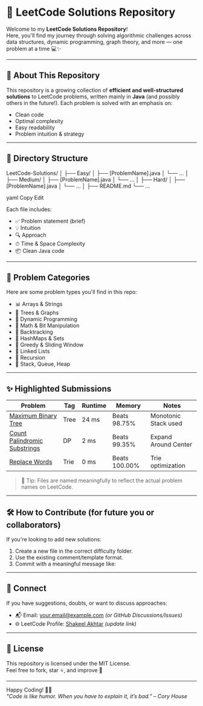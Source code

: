 # 🚀 LeetCode Solutions Repository

Welcome to my **LeetCode Solutions Repository**!  
Here, you'll find my journey through solving algorithmic challenges across data structures, dynamic programming, graph theory, and more — one problem at a time 💻✨

---

## 📌 About This Repository

This repository is a growing collection of **efficient and well-structured solutions** to LeetCode problems, written mainly in **Java** (and possibly others in the future!). Each problem is solved with an emphasis on:

- Clean code
- Optimal complexity
- Easy readability
- Problem intuition & strategy

---

## 📂 Directory Structure

LeetCode-Solutions/
│
├── Easy/
│ ├── [ProblemName].java
│ └── ...
│
├── Medium/
│ ├── [ProblemName].java
│ └── ...
│
├── Hard/
│ ├── [ProblemName].java
│ └── ...
│
├── README.md
└── ...

yaml
Copy
Edit

Each file includes:
- ✅ Problem statement (brief)
- 💡 Intuition
- 🔍 Approach
- ⏱ Time & Space Complexity
- 📦 Clean Java code

---

## 🧠 Problem Categories

Here are some problem types you'll find in this repo:

- 📊 Arrays & Strings  
- 🌲 Trees & Graphs  
- 🔁 Dynamic Programming  
- 🧮 Math & Bit Manipulation  
- 🧵 Backtracking  
- 🧰 HashMaps & Sets  
- 🧭 Greedy & Sliding Window  
- 🔗 Linked Lists  
- 🧪 Recursion  
- 🧩 Stack, Queue, Heap  

---

## ✨ Highlighted Submissions

| Problem | Tag | Runtime | Memory | Notes |
|--------|-----|---------|--------|-------|
| [Maximum Binary Tree](./Medium/MaximumBinaryTree.java) | Tree | 24 ms | Beats 98.75% | Monotonic Stack used |
| [Count Palindromic Substrings](./Medium/CountPalindromicSubstrings.java) | DP | 2 ms | Beats 99.35% | Expand Around Center |
| [Replace Words](./Medium/ReplaceWords.java) | Trie | 0 ms | Beats 100.00% | Trie optimization |

> 📌 Tip: Files are named meaningfully to reflect the actual problem names on LeetCode.

---

## 🛠 How to Contribute (for future you or collaborators)

If you're looking to add new solutions:
1. Create a new file in the correct difficulty folder.
2. Use the existing comment/template format.
3. Commit with a meaningful message like:

---

## 🔗 Connect

If you have suggestions, doubts, or want to discuss approaches:

- 📬 Email: your.email@example.com *(or GitHub Discussions/Issues)*
- 🌐 LeetCode Profile: [Shakeel Akhtar](https://leetcode.com/yourprofile) *(update link)*

---

## 📃 License

This repository is licensed under the MIT License.  
Feel free to fork, star ⭐, and improve 🚀

---

Happy Coding! 🚀🧠  
*“Code is like humor. When you have to explain it, it’s bad.” – Cory House*

